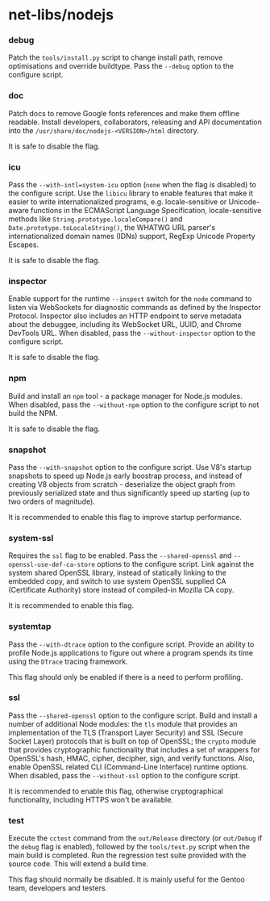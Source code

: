 # net-libs/nodejs

### debug
Patch the `tools/install.py` script to change install path, remove optimisations and override buildtype. Pass the `--debug` option to the configure script.

### doc
Patch docs to remove Google fonts references and make them offline readable. Install developers, collaborators, releasing and API documentation into the `/usr/share/doc/nodejs-<VERSION>/html` directory.

It is safe to disable the flag.

### icu
Pass the `--with-intl=system-icu` option (`none` when the flag is disabled) to the configure script. Use the `libicu` library to enable features that make it easier to write internationalized programs, e.g. locale-sensitive or Unicode-aware functions in the ECMAScript Language Specification, locale-sensitive methods like `String.prototype.localeCompare()` and `Date.prototype.toLocaleString()`, the WHATWG URL parser's internationalized domain names (IDNs) support, RegExp Unicode Property Escapes.

It is safe to disable the flag.

### inspector
Enable support for the runtime `--inspect` switch for the `node` command to listen via WebSockets for diagnostic commands as defined by the Inspector Protocol. Inspector also includes an HTTP endpoint to serve metadata about the debuggee, including its WebSocket URL, UUID, and Chrome DevTools URL. When disabled, pass the `--without-inspector` option to the configure script.

It is safe to disable the flag.

### npm
Build and install an `npm` tool - a package manager for Node.js modules. When disabled, pass the `--without-npm` option to the configure script to not build the NPM.

It is safe to disable the flag.

### snapshot
Pass the `--with-snapshot` option to the configure script. Use V8's startup snapshots to speed up Node.js early boostrap process, and instead of creating V8 objects from scratch - deserialize the object graph from previously serialized state and thus significantly speed up starting (up to two orders of magnitude).

It is recommended to enable this flag to improve startup performance.

### system-ssl
Requires the `ssl` flag to be enabled. Pass the `--shared-openssl` and `--openssl-use-def-ca-store` options to the configure script. Link against the system shared OpenSSL library, instead of statically linking to the embedded copy, and switch to use system OpenSSL supplied CA (Certificate Authority) store instead of compiled-in Mozilla CA copy.

It is recommended to enable this flag.

### systemtap
Pass the `--with-dtrace` option to the configure script. Provide an ability to profile Node.js applications to figure out where a program spends its time using the `DTrace` tracing framework.

This flag should only be enabled if there is a need to perform profiling.

### ssl
Pass the `--shared-openssl` option to the configure script. Build and install a number of additional Node modules: the `tls` module that provides an implementation of the TLS (Transport Layer Security) and SSL (Secure Socket Layer) protocols that is built on top of OpenSSL; the `crypto` module that provides cryptographic functionality that includes a set of wrappers for OpenSSL's hash, HMAC, cipher, decipher, sign, and verify functions. Also, enable OpenSSL related CLI (Command-Line Interface) runtime options. When disabled, pass the `--without-ssl` option to the configure script.

It is recommended to enable this flag, otherwise cryptographical functionality, including HTTPS won't be available.

### test
Execute the `cctest` command from the `out/Release` directory (or `out/Debug` if the `debug` flag is enabled), followed by the `tools/test.py` script when the main build is completed. Run the regression test suite provided with the source code. This will extend a build time.

This flag should normally be disabled. It is mainly useful for the Gentoo team, developers and testers.
